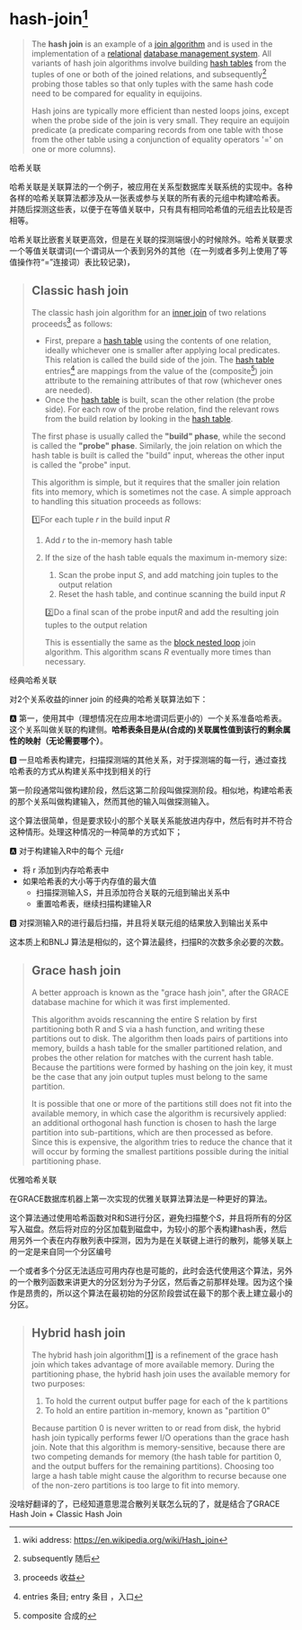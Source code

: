 # hash-join[^1]

> The **hash join** is an example of a [join algorithm](https://en.wikipedia.org/wiki/Join_(SQL)) and is used in the implementation of a [relational](https://en.wikipedia.org/wiki/Relational_database) [database management system](https://en.wikipedia.org/wiki/Database_management_system). All variants of hash join algorithms involve building [hash tables](https://en.wikipedia.org/wiki/Hash_table) from the tuples of one or both of the joined relations, and subsequently[^2] probing those tables so that only tuples with the same hash code need to be compared for equality in equijoins.
>
> Hash joins are typically more efficient than nested loops joins, except when the probe side of the join is very small. They require an equijoin predicate (a predicate comparing records from one table with those from the other table using a conjunction of equality operators '=' on one or more columns).

哈希关联

哈希关联是关联算法的一个例子，被应用在关系型数据库关联系统的实现中。各种各样的哈希关联算法都涉及从一张表或参与关联的所有表的元组中构建哈希表。 并随后探测这些表，以便于在等值关联中，只有具有相同哈希值的元组去比较是否相等。

哈希关联比嵌套关联更高效，但是在关联的探测端很小的时候除外。哈希关联要求一个等值关联谓词(一个谓词从一个表到另外的其他（在一列或者多列上使用了等值操作符“=”连接词）表比较记录)，

> ## Classic hash join
>
> The classic hash join algorithm for an [inner join](https://en.wikipedia.org/wiki/Join_(SQL)#Inner_join) of two relations proceeds[^3] as follows:
>
> - First, prepare a [hash table](https://en.wikipedia.org/wiki/Hash_table) using the contents of one relation, ideally whichever one is smaller after applying local predicates. This relation is called the build side of the join. The [hash table](https://en.wikipedia.org/wiki/Hash_table) entries[^4] are mappings from the value of the (composite[^5]) join attribute to the remaining attributes of that row (whichever ones are needed).
> - Once the [hash table](https://en.wikipedia.org/wiki/Hash_table) is built, scan the other relation (the probe side). For each row of the probe relation, find the relevant rows from the build relation by looking in the [hash table](https://en.wikipedia.org/wiki/Hash_table).
>
> The first phase is usually called the **"build" phase**, while the second is called the **"probe" phase**. Similarly, the join relation on which the hash table is built is called the "build" input, whereas the other input is called the "probe" input.
>
> This algorithm is simple, but it requires that the smaller join relation fits into memory, which is sometimes not the case. A simple approach to handling this situation proceeds as follows:
>
> :one:For each tuple $r$ in the build input $R$
>
> 1. Add $r$ to the in-memory hash table
>
> 2. If the size of the hash table equals the maximum in-memory size:
>
>    1. Scan the probe input $S$, and add matching join tuples to the output relation
>    2. Reset the hash table, and continue scanning the build input $R$
>
>    :two:Do a final scan of the probe input$R$ and add the resulting join tuples to the output relation
>
>    This is essentially the same as the [block nested loop](https://en.wikipedia.org/wiki/Block_nested_loop) join algorithm. This algorithm scans $R$ eventually more times than necessary.

经典哈希关联

对2个关系收益的inner join 的经典的哈希关联算法如下：

:a: 第一，使用其中（理想情况在应用本地谓词后更小的）一个关系准备哈希表。这个关系叫做关联的构建侧。**哈希表条目是从(合成的)关联属性值到该行的剩余属性的映射（无论需要哪个）**。

:b: 一旦哈希表构建完，扫描探测端的其他关系，对于探测端的每一行，通过查找哈希表的方式从构建关系中找到相关的行

第一阶段通常叫做构建阶段，然后这第二阶段叫做探测阶段。相似地，构建哈希表的那个关系叫做构建输入，然而其他的输入叫做探测输入。

这个算法很简单，但是要求较小的那个关联关系能放进内存中，然后有时并不符合这种情形。处理这种情况的一种简单的方式如下；

:a: 对于构建输入R中的每个 元组r

* 将 r 添加到内存哈希表中
* 如果哈希表的大小等于内存值的最大值
  * 扫描探测输入S，并且添加符合关联的元组到输出关系中
  * 重置哈希表，继续扫描构建输入R

:b: 对探测输入R的进行最后扫描，并且将关联元组的结果放入到输出关系中

这本质上和BNLJ 算法是相似的，这个算法最终，扫描R的次数多余必要的次数。

> ## Grace hash join
>
> A better approach is known as the "grace hash join", after the GRACE database machine for which it was first implemented.
>
> This algorithm avoids rescanning the entire S relation by first partitioning both R and S via a hash function, and writing these partitions out to disk. The algorithm then loads pairs of partitions into memory, builds a hash table for the smaller partitioned relation, and probes the other relation for matches with the current hash table. Because the partitions were formed by hashing on the join key, it must be the case that any join output tuples must belong to the same partition.
>
> It is possible that one or more of the partitions still does not fit into the available memory, in which case the algorithm is recursively applied: an additional orthogonal hash function is chosen to hash the large partition into sub-partitions, which are then processed as before. Since this is expensive, the algorithm tries to reduce the chance that it will occur by forming the smallest partitions possible during the initial partitioning phase.

优雅哈希关联

在GRACE数据库机器上第一次实现的优雅关联算法算法是一种更好的算法。

这个算法通过使用哈希函数对R和S进行分区，避免扫描整个$S$，并且将所有的分区写入磁盘。然后将对应的分区加载到磁盘中，为较小的那个表构建hash表，然后用另外一个表在内存散列表中探测，因为为是在关联键上进行的散列，能够关联上的一定是来自同一个分区编号

一个或者多个分区无法适应可用内存也是可能的，此时会迭代使用这个算法，另外的一个散列函数来讲更大的分区划分为子分区，然后香之前那样处理。因为这个操作是昂贵的，所以这个算法在最初始的分区阶段尝试在最下的那个表上建立最小的分区。

> ## Hybrid hash join
>
> The hybrid hash join algorithm[[1\]](https://en.wikipedia.org/wiki/Hash_join#cite_note-1) is a refinement of the grace hash join which takes advantage of more available memory. During the partitioning phase, the hybrid hash join uses the available memory for two purposes:
>
> 1. To hold the current output buffer page for each of the k partitions
> 2. To hold an entire partition in-memory, known as "partition 0"
>
> Because partition 0 is never written to or read from disk, the hybrid hash join typically performs fewer I/O operations than the grace hash join. Note that this algorithm is memory-sensitive, because there are two competing demands for memory (the hash table for partition 0, and the output buffers for the remaining partitions). Choosing too large a hash table might cause the algorithm to recurse because one of the non-zero partitions is too large to fit into memory.

没啥好翻译的了，已经知道意思混合散列关联怎么玩的了，就是结合了GRACE Hash Join + Classic Hash Join

































[^1]:wiki address: https://en.wikipedia.org/wiki/Hash_join
[^2]: subsequently 随后
[^3]: proceeds 收益	
[^4]: entries  条目; entry  条目 ，入口
[^5]:composite 合成的
[^6]:essentially 本质上	

